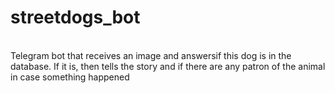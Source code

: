 # streetdogs_bot

<br>Telegram bot that receives an image and answersif this dog is in the database. If it is, then tells the story and if there are any patron of the animal in case something happened
